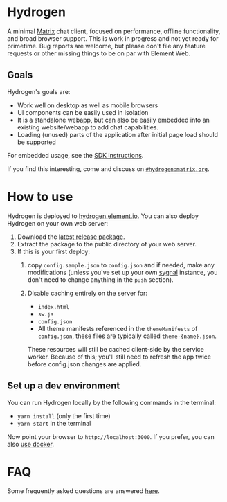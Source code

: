 # Hydrogen

A minimal [Matrix](https://matrix.org/) chat client, focused on performance, offline functionality, and broad browser support. This is work in progress and not yet ready for primetime. Bug reports are welcome, but please don't file any feature requests or other missing things to be on par with Element Web.

## Goals

Hydrogen's goals are:
 - Work well on desktop as well as mobile browsers
 - UI components can be easily used in isolation
 - It is a standalone webapp, but can also be easily embedded into an existing website/webapp to add chat capabilities.
 - Loading (unused) parts of the application after initial page load should be supported

For embedded usage, see the [SDK instructions](doc/SDK.md).

If you find this interesting, come and discuss on [`#hydrogen:matrix.org`](https://matrix.to/#/#hydrogen:matrix.org).

# How to use

Hydrogen is deployed to [hydrogen.element.io](https://hydrogen.element.io). You can also deploy Hydrogen on your own web server:

 1. Download the [latest release package](https://github.com/vector-im/hydrogen-web/releases).
 1. Extract the package to the public directory of your web server.
 1. If this is your first deploy:
    1. copy `config.sample.json` to `config.json` and if needed, make any modifications (unless you've set up your own [sygnal](https://github.com/matrix-org/sygnal) instance, you don't need to change anything in the `push` section).
    1. Disable caching entirely on the server for:
        - `index.html`
        - `sw.js`
        - `config.json`
        - All theme manifests referenced in the `themeManifests` of `config.json`, these files are typically called `theme-{name}.json`.

        These resources will still be cached client-side by the service worker. Because of this; you'll still need to refresh the app twice before config.json changes are applied.

## Set up a dev environment

You can run Hydrogen locally by the following commands in the terminal:

 - `yarn install` (only the first time)
 - `yarn start` in the terminal

Now point your browser to `http://localhost:3000`. If you prefer, you can also [use docker](doc/docker.md).

# FAQ

Some frequently asked questions are answered [here](doc/FAQ.md).
